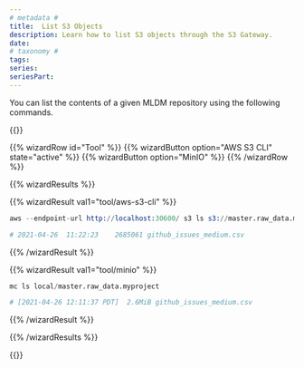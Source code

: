 ```yaml
---
# metadata # 
title:  List S3 Objects
description: Learn how to list S3 objects through the S3 Gateway.
date: 
# taxonomy #
tags: 
series:
seriesPart:
--- 
```


You can list the contents of a given MLDM repository using the following commands.

{{<stack type="wizard" >}}

{{% wizardRow id="Tool" %}}
{{% wizardButton option="AWS S3 CLI" state="active" %}}
{{% wizardButton option="MinIO" %}}
{{% /wizardRow %}}

{{% wizardResults %}}

{{% wizardResult val1="tool/aws-s3-cli" %}}

```s
aws --endpoint-url http://localhost:30600/ s3 ls s3://master.raw_data.myproject

# 2021-04-26  11:22:23    2685061 github_issues_medium.csv
```

{{% /wizardResult %}}

{{% wizardResult val1="tool/minio" %}}

```s
mc ls local/master.raw_data.myproject

# [2021-04-26 12:11:37 PDT]  2.6MiB github_issues_medium.csv
```

{{% /wizardResult %}}

{{% /wizardResults %}}

{{</stack>}}

 